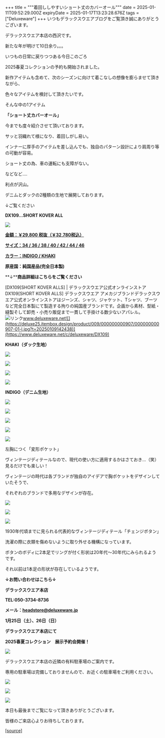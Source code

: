+++
title = """着回ししやすいショート丈のカバーオール"""
date = 2025-01-11T09:52:29.000Z
expiryDate = 2025-01-17T13:23:28.676Z
tags = ["Deluxeware"]
+++
いつもデラックスウエアブログをご覧頂き誠にありがとうございます。

デラックスウエア本店の西沢です。

新たな年が明けて10日余り。。。

いつもの日常に戻りつつある今日このごろ

2025春夏コレクションの予約も開始されました。

新作アイテムも含めて、次のシーズンに向けて着こなしの想像を膨らませて頂きながら、

色々なアイテムを検討して頂きたいです。

そんな中の1アイテム

**「ショート丈カバーオール」**

今までも度々紹介させて頂いております。

サッと羽織れて様になり、着回しがし易い。

インナーに厚手のアイテムを差し込んでも、独自のパターン設計により肩周り等の可動が容易。

ショート丈の為、車の運転にも支障がない。

などなど....

利点が沢山。

デニムとダックの2種類の生地で展開しております。

↓ご覧ください

**DX109...SHORT KOVER ALL**

[![](https://stat.ameba.jp/user_images/20250111/15/deluxeware/dc/0c/j/o1170156015531935359.jpg)](https://stat.ameba.jp/user_images/20250111/15/deluxeware/dc/0c/j/o1170156015531935359.jpg)

[**金額：￥29,800 税抜（￥32,780税込）**](https://www.deluxeware.net/c/deluxeware/DX109)

[**サイズ：34 / 36 / 38 / 40 / 42 / 44 / 46**](https://www.deluxeware.net/c/deluxeware/DX109)

[**カラー：INDIGO / KHAKI**](https://www.deluxeware.net/c/deluxeware/DX109)

**原産国：純国産品(完全日本製)**

**↓****商品詳細はこちらをご覧ください**

[DX109\[SHORT KOVER ALLS\] | デラックスウエア公式オンラインストアDX109\[SHORT KOVER ALLS\] デラックスウエア アメカジブランドデラックスウエア公式オンラインストアはジーンズ、シャツ、ジャケット、Tシャツ、ブーツなど完全日本製にて製造する拘りの純国産ブランドです。企画から素材、型紙・縫製そして卸売・小売り販促まで一貫して手掛ける数少ないアパレル。![リンク](https://c.stat100.ameba.jp/ameblo/symbols/v3.20.0/svg/gray/editor_link.svg)www.deluxeware.net![](https://deluxe25.itembox.design/product/009/000000000907/000000000907-01-l.jpg?t=20250109142438)](https://www.deluxeware.net/c/deluxeware/DX109)

**KHAKI（ダック生地）**

[![](https://stat.ameba.jp/user_images/20250111/16/deluxeware/8b/f1/j/o1170155815531945432.jpg)](https://stat.ameba.jp/user_images/20250111/16/deluxeware/8b/f1/j/o1170155815531945432.jpg)

[![](https://stat.ameba.jp/user_images/20250111/15/deluxeware/08/2c/j/o1170156215531935366.jpg)](https://stat.ameba.jp/user_images/20250111/15/deluxeware/08/2c/j/o1170156215531935366.jpg)

[![](https://stat.ameba.jp/user_images/20250111/15/deluxeware/c7/d3/j/o1170156015531935361.jpg)](https://stat.ameba.jp/user_images/20250111/15/deluxeware/c7/d3/j/o1170156015531935361.jpg)

[![](https://stat.ameba.jp/user_images/20241115/13/deluxeware/da/ed/j/o1125157515510230855.jpg)](https://stat.ameba.jp/user_images/20241115/13/deluxeware/da/ed/j/o1125157515510230855.jpg)

**INDIGO（デニム生地）**

[![](https://stat.ameba.jp/user_images/20250111/16/deluxeware/dc/4a/j/o1168155815531945429.jpg)](https://stat.ameba.jp/user_images/20250111/16/deluxeware/dc/4a/j/o1168155815531945429.jpg)

[![](https://stat.ameba.jp/user_images/20241103/12/deluxeware/e2/ac/j/o1172156215505530892.jpg)](https://stat.ameba.jp/user_images/20241103/12/deluxeware/e2/ac/j/o1172156215505530892.jpg)

[![](https://stat.ameba.jp/user_images/20241102/15/deluxeware/34/bb/j/o1168155615505174156.jpg)](https://stat.ameba.jp/user_images/20241102/15/deluxeware/34/bb/j/o1168155615505174156.jpg)

[![](https://stat.ameba.jp/user_images/20241108/18/deluxeware/5d/b5/j/o1172156215507636062.jpg)](https://stat.ameba.jp/user_images/20241108/18/deluxeware/5d/b5/j/o1172156215507636062.jpg)

[![](https://stat.ameba.jp/user_images/20250111/15/deluxeware/62/43/j/o1172156215531935350.jpg)](https://stat.ameba.jp/user_images/20250111/15/deluxeware/62/43/j/o1172156215531935350.jpg)

左胸につく「変形ポケット」

ヴィンテージディテールなので、現代の使い方に適用するかはさておき...（笑）見るだけでも楽しい！

ヴィンテージの時代は各ブランドが独自のアイデアで胸ポケットをデザインしていたそうで、

それぞれのブランドで多用なデザインが存在。

[![](https://stat.ameba.jp/user_images/20250111/15/deluxeware/58/64/j/o0752100315531935370.jpg)](https://stat.ameba.jp/user_images/20250111/15/deluxeware/58/64/j/o0752100315531935370.jpg)

[![](https://stat.ameba.jp/user_images/20250111/15/deluxeware/bd/69/j/o1156154115531935375.jpg)](https://stat.ameba.jp/user_images/20250111/15/deluxeware/bd/69/j/o1156154115531935375.jpg)

[![](https://stat.ameba.jp/user_images/20250111/15/deluxeware/2a/4a/j/o0578077115531935377.jpg)](https://stat.ameba.jp/user_images/20250111/15/deluxeware/2a/4a/j/o0578077115531935377.jpg)

1930年代頃までに見られる代表的なヴィンテージディテール「チェンジボタン」

洗濯の際に衣類を傷めないように取り外せる機構になっています。

ボタンのボディに2本足でリングが付く形状は20年代～30年代にみられるようです。

それ以前は1本足の形状が存在しているようです。

**↓お問い合わせはこちら↓**

**デラックスウエア本店**

**TEL:050-3734-8736**

**メール：headstore@deluxeware.jp**

**1月25日（土）、26日（日）**

**デラックスウエア本店にて**

**2025春夏コレクション　展示予約会開催！**

**[![](https://stat.ameba.jp/user_images/20250110/14/deluxeware/29/bf/j/o1170117015531582114.jpg)](https://stat.ameba.jp/user_images/20250110/14/deluxeware/29/bf/j/o1170117015531582114.jpg)**

デラックスウエア本店の近隣の有料駐車場のご案内です。

専用の駐車場は完備しておりませんので、お近くの駐車場をご利用ください。

[![](https://stat.ameba.jp/user_images/20231002/16/deluxeware/6e/11/j/o0800080015345677212.jpg?caw=800)](https://ameblo.jp/deluxeware/image-12823266760-15345677212.html)

[![](https://stat.ameba.jp/user_images/20220415/12/deluxeware/3b/ce/j/o0800026015103175481.jpg?caw=800)](https://www.deluxeware.net/f/headstore)

[![](https://stat.ameba.jp/user_images/20240315/15/deluxeware/04/7f/j/o0800026015413271803.jpg?caw=800)](https://www.instagram.com/deluxeware/?hl=ja)

本日も最後までご覧になって頂きありがとうございます。

皆様のご来店心よりお待ちしております。

[[source]](https://ameblo.jp/deluxeware/entry-12882063023.html)
